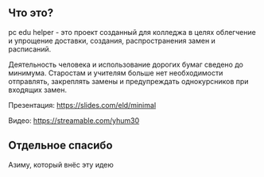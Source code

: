 ## Что это?

pc edu helper - это проект созданный для колледжа в целях облегчение и упрощение доставки, создания, распространения замен и расписаний.

Деятельность человека и использование дорогих бумаг сведено до минимума. Старостам и учителям больше нет необходимости отправлять, закреплять замены и предупреждать однокурсников при входящих замен.

Презентация: https://slides.com/eld/minimal

Видео: https://streamable.com/yhum30

## Отдельное спасибо
Азиму, который внёс эту идею
